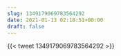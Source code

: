 ```yaml
---
slug: 1349179069783564292
date: 2021-01-13 02:18:51+00:00
draft: false
---
```


{{< tweet 1349179069783564292 >}}
